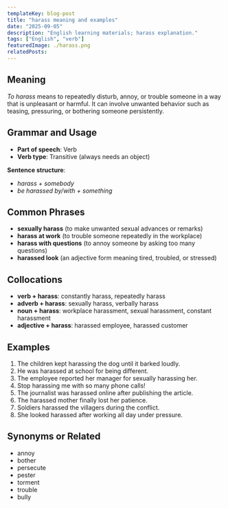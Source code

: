 ```yaml
---
templateKey: blog-post
title: "harass meaning and examples"
date: "2025-09-05"
description: "English learning materials; harass explanation."
tags: ["English", "verb"]
featuredImage: ./harass.png
relatedPosts:
---
```


## Meaning

_To harass_ means to repeatedly disturb, annoy, or trouble someone in a way that is unpleasant or harmful. It can involve unwanted behavior such as teasing, pressuring, or bothering someone persistently.

## Grammar and Usage

- **Part of speech**: Verb
- **Verb type**: Transitive (always needs an object)

**Sentence structure**:

- _harass + somebody_
- _be harassed by/with + something_

## Common Phrases

- **sexually harass** (to make unwanted sexual advances or remarks)
- **harass at work** (to trouble someone repeatedly in the workplace)
- **harass with questions** (to annoy someone by asking too many questions)
- **harassed look** (an adjective form meaning tired, troubled, or stressed)

## Collocations

- **verb + harass**: constantly harass, repeatedly harass
- **adverb + harass**: sexually harass, verbally harass
- **noun + harass**: workplace harassment, sexual harassment, constant harassment
- **adjective + harass**: harassed employee, harassed customer

## Examples

1. The children kept harassing the dog until it barked loudly.
2. He was harassed at school for being different.
3. The employee reported her manager for sexually harassing her.
4. Stop harassing me with so many phone calls!
5. The journalist was harassed online after publishing the article.
6. The harassed mother finally lost her patience.
7. Soldiers harassed the villagers during the conflict.
8. She looked harassed after working all day under pressure.

## Synonyms or Related

- annoy
- bother
- persecute
- pester
- torment
- trouble
- bully
